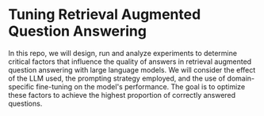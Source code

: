 # Tuning Retrieval Augmented Question Answering

In this repo, we will design, run and analyze experiments to determine critical factors that influence the quality of answers in retrieval augmented question answering with large language models.  We will consider the effect of the LLM used, the prompting strategy employed, and the use of domain-specific fine-tuning on the model's performance. The goal is to optimize these factors to achieve the highest proportion of correctly answered questions.
